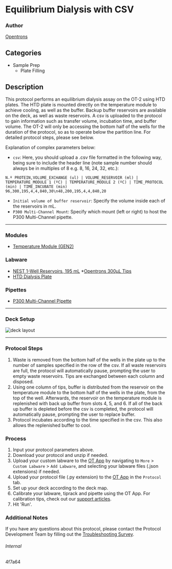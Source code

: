 # Equilibrium Dialysis with CSV

### Author
[Opentrons](https://opentrons.com/)

## Categories
* Sample Prep
	* Plate Filling

## Description
This protocol performs an equilibrium dialysis assay on the OT-2 using HTD plates. The HTD plate is mounted directly on the temperature module to achieve cooling, as well as the buffer. Backup buffer reservoirs are available on the deck, as well as waste reservoirs. A csv is uploaded to the protocol to gain information such as transfer volume, incubation time, and buffer volume. The OT-2 will only be accessing the bottom half of the wells for the duration of the protocol, so as to operate below the partition line. For detailed protocol steps, please see below.

Explanation of complex parameters below:
* `csv`: Here, you should upload a .csv file formatted in the following way, being sure to include the header line (note sample number should always be in multiples of 8 e.g. 8, 16, 24, 32, etc.):
```
N.º PROTEIN,VOLUME_EXCHANGE (ul) | VOLUME_RESERVOIR (ml) | TEMPERATURE_MODULE 1 (ºC) | TEMPERATURE_MODULE 2 (ºC) | TIME_PROTOCOL (min) | TIME_INCUBATE (min)
96,300,195,4,4,840,30\n48,200,195,4,4,840,20
```
* `Initial volume of buffer reservoir`: Specify the volume inside each of the reservoirs in mL.
* `P300 Multi-Channel Mount`: Specify which mount (left or right) to host the P300 Multi-Channel pipette.

---

### Modules
* [Temperature Module (GEN2)](https://shop.opentrons.com/collections/hardware-modules/products/tempdeck)

### Labware
* [NEST 1-Well Reservoirs, 195 mL](https://shop.opentrons.com/nest-1-well-reservoirs-195-ml/)
*[Opentrons 300µL Tips](https://shop.opentrons.com/opentrons-300ul-tips-1000-refills/)
* [HTD Dialysis Plate](https://www.htdialysis.com/)

### Pipettes
* [P300 Multi-Channel Pipette](https://shop.opentrons.com/8-channel-electronic-pipette/)

---

### Deck Setup
![deck layout](https://opentrons-protocol-library-website.s3.amazonaws.com/custom-README-images/4f7a64/Screen+Shot+2022-04-12+at+2.40.50+PM.png)


---

### Protocol Steps
1. Waste is removed from the bottom half of the wells in the plate up to the number of samples specified in the row of the csv. If all waste reservoirs are full, the protocol will automatically pause, prompting the user to empty waste reservoirs. Tips are exchanged between each column and disposed.
2. Using one column of tips, buffer is distributed from the reservoir on the temperature module to the bottom half of the wells in the plate, from the top of the well. Afterwards, the reservoir on the temperature module is replenished with back up buffer from slots 4, 5, and 6. If all of the back up buffer is depleted before the csv is completed, the protocol will automatically pause, prompting the user to replace buffer.
3. Protocol incubates according to the time specified in the csv. This also allows the replenished buffer to cool.

### Process
1. Input your protocol parameters above.
2. Download your protocol and unzip if needed.
3. Upload your custom labware to the [OT App](https://opentrons.com/ot-app) by navigating to `More` > `Custom Labware` > `Add Labware`, and selecting your labware files (.json extensions) if needed.
4. Upload your protocol file (.py extension) to the [OT App](https://opentrons.com/ot-app) in the `Protocol` tab.
5. Set up your deck according to the deck map.
6. Calibrate your labware, tiprack and pipette using the OT App. For calibration tips, check out our [support articles](https://support.opentrons.com/en/collections/1559720-guide-for-getting-started-with-the-ot-2).
7. Hit 'Run'.

### Additional Notes
If you have any questions about this protocol, please contact the Protocol Development Team by filling out the [Troubleshooting Survey](https://protocol-troubleshooting.paperform.co/).

###### Internal
4f7a64
